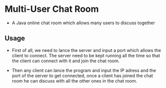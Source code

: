 # Multi-User Chat Room

- A Java online chat room which allows many users to discuss together


## Usage

- First of all, we need to lance the server and input a port which allows the client to connect. The server need to be kept running all the time so that the client can connect with it and join the chat room.

- Then any client can lance the program and input the IP adress and the port of the server to get connected, once a client has joined the chat room he can discuss with all the other ones in the chat room.
